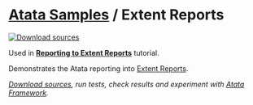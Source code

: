 # [Atata Samples](https://github.com/atata-framework/atata-samples) / Extent Reports

[![Download sources](https://img.shields.io/badge/Download-sources-brightgreen.svg)](https://github.com/atata-framework/atata-samples/raw/main/_archives/ExtentReports.zip)

Used in **[Reporting to Extent Reports](https://atata.io/tutorials/reporting-to-extentreports/)** tutorial.

Demonstrates the Atata reporting into [Extent Reports](https://extentreports.com/).

*[Download sources](https://github.com/atata-framework/atata-samples/raw/main/_archives/ExtentReports.zip), run tests, check results and experiment with [Atata Framework](https://atata.io).*
